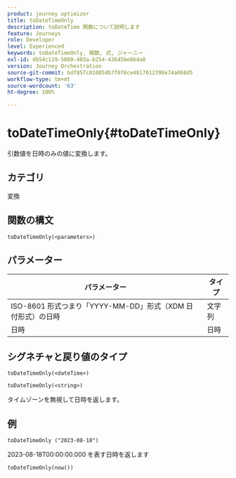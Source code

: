 ```yaml
---
product: journey optimizer
title: toDateTimeOnly
description: toDateTime 関数について説明します
feature: Journeys
role: Developer
level: Experienced
keywords: toDateTimeOnly, 関数, 式, ジャーニー
exl-id: db54c119-5080-403a-b254-43645be6b4a8
version: Journey Orchestration
source-git-commit: bdf857c010854b7f0f6ce4817012398e74a068d5
workflow-type: tm+mt
source-wordcount: '63'
ht-degree: 100%

---
```


# toDateTimeOnly{#toDateTimeOnly}

引数値を日時のみの値に変換します。

## カテゴリ

変換

## 関数の構文

`toDateTimeOnly(<parameters>)`

## パラメーター

| パラメーター | タイプ |
|-----------|------------------|
| ISO-8601 形式つまり「YYYY-MM-DD」形式（XDM 日付形式）の日時 | 文字列 |
| 日時 | 日時 |

## シグネチャと戻り値のタイプ

`toDateTimeOnly(<dateTime>)`

`toDateTimeOnly(<string>)`
<!--`toDateTimeOnly(<integer>,<integer>,<integer>)`
`toDateTimeOnly(<integer>,<integer>,<integer>,<integer>,<integer>,<integer>)`-->

タイムゾーンを無視して日時を返します。

## 例

`toDateTimeOnly ("2023-08-18")`

2023-08-18T00:00:00.000 を表す日時を返します

`toDateTimeOnly(now())`

<!--`toDateTimeOnly(2016,8,18,23,17,59)`

Returns 2016-08-18T23:17:59.000.

`toDateTimeOnly(2016,8,18)`

Returns 2016-08-18T00:00:00.000.-->
